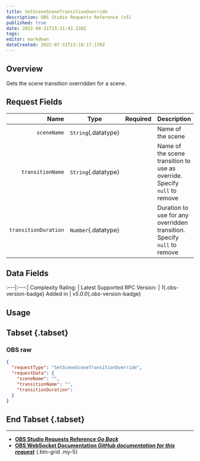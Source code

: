 ```yaml
---
title: SetSceneSceneTransitionOverride
description: OBS Studio Requests Reference (v5)
published: true
date: 2022-08-31T23:21:43.238Z
tags: 
editor: markdown
dateCreated: 2022-07-31T13:10:17.178Z
---
```


## Overview
Gets the scene transition overridden for a scene.

## Request Fields
Name | Type | Required| Description |
----:|:----:|:-------:|:------------|
`sceneName` | `String`{.datatype} | <i class="mdi mdi-check-bold"></i> | Name of the scene
`transitionName` | `String`{.datatype} | <i class="mdi mdi-close-thick"></i> | Name of the scene transition to use as override. Specify `null` to remove
`transitionDuration` | `Number`{.datatype} | <i class="mdi mdi-close-thick"></i> | Duration to use for any overridden transition. Specify `null` to remove | `>= 50, <= 20000`{.datatype}

## Data Fields
:---|:---:|
Complexity Rating: | <span class="stars stars--2"></span>
Latest Supported RPC Version: | *1*{.obs-version-badge}
Added in | *v5.0.0*{.obs-version-badge}

## Usage
## Tabset {.tabset}
### OBS raw
```json
{
  "requestType": "SetSceneSceneTransitionOverride",
  "requestData": {
    "sceneName": "",
    "transitionName": "",
    "transitionDuration": 
  }
}
```
## End Tabset {.tabset}

---

- [<i class="mdi mdi-chevron-left"></i>**OBS Studio Requests Reference *Go Back***](/en/Broadcasters/OBS/Requests)
- [<i class="mdi mdi-github"></i> **OBS WebSocket Documentation *GitHub documentation for this request***](https://github.com/obsproject/obs-websocket/blob/master/docs/generated/protocol.md#setscenescenetransitionoverride)
{.btn-grid .my-5}
